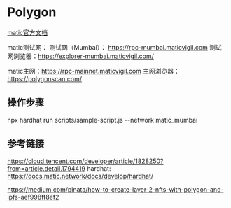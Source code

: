 # Polygon
[matic官方文档](https://docs.matic.network/docs/develop/getting-started)

  matic测试网：
  测试网（Mumbai）： https://rpc-mumbai.maticvigil.com
  测试网浏览器：https://explorer-mumbai.maticvigil.com/

  matic主网：https://rpc-mainnet.maticvigil.com
  主网浏览器：https://polygonscan.com/

## 操作步骤
  npx hardhat run scripts/sample-script.js --network matic_mumbai
## 参考链接

 https://cloud.tencent.com/developer/article/1828250?from=article.detail.1794419
hardhat: https://docs.matic.network/docs/develop/hardhat/

https://medium.com/pinata/how-to-create-layer-2-nfts-with-polygon-and-ipfs-aef998ff8ef2